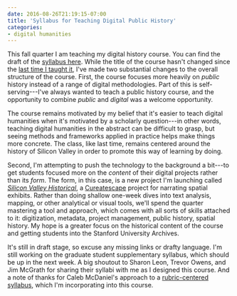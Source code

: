 ```yaml
---
date: 2016-08-26T21:19:15-07:00
title: 'Syllabus for Teaching Digital Public History'
categories:
- digital humanities
---
```


This fall quarter I am teaching my digital history course. You can find the draft of the [syllabus here](http://jasonheppler.org/courses/dph.2016/). While the title of the course hasn't changed since the [last time I taught it](http://jasonheppler.org/teaching/hist205f.2014/), I've made two substantial changes to the overall structure of the course. First, the course focuses more heavily on *public* history instead of a range of digital methodologies. Part of this is self-serving---I've always wanted to teach a public history course, and the opportunity to combine *public* and *digital* was a welcome opportunity. 

The course remains motivated by my belief that it's easier to teach digital humanities when it's motivated by a scholarly question---in other words, teaching digital humanities in the abstract can be difficult to grasp, but seeing methods and frameworks applied in practice helps make things more concrete. The class, like last time, remains centered around the history of Silicon Valley in order to promote this way of learning by doing.

Second, I'm attempting to push the technology to the background a bit---to get students focused more on the *content* of their digital projects rather than its *form*. The form, in this case, is a new project I'm launching called *[Silicon Valley Historical](http://svhistorical.org)*, a [Cureatescape](http://curatescape.org) project for narrating spatial exhibits. Rather than doing shallow one-week dives into text analysis, mapping, or other analytical or visual tools, we'll spend the quarter mastering a tool and approach, which comes with all sorts of skills attached to it: digitization, metadata, project management, public history, spatial history. My hope is a greater focus on the historical content of the course and getting students into the Stanford University Archives.

It's still in draft stage, so excuse any missing links or drafty language. I'm still working on the graduate student supplementary syllabus, which should be up in the next week. A big shoutout to Sharon Leon, Trevor Owens, and Jim McGrath for sharing their syllabi with me as I designed this course. And a note of thanks for Caleb McDaniel's approach to a [rubric-centered syllabus](http://wcm1.web.rice.edu/looking-back-on-backwards-survey.html), which I'm incorporating into this course.
